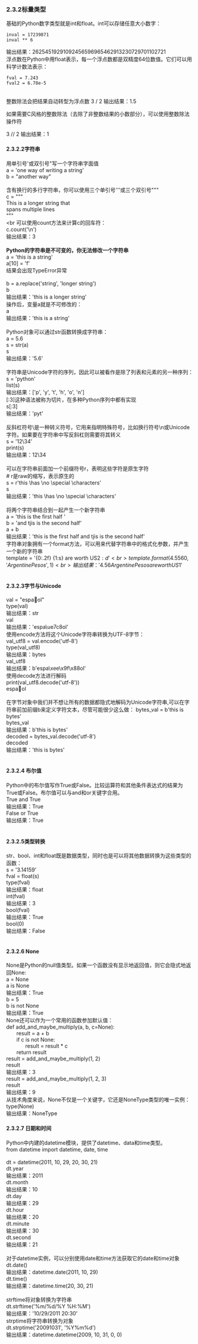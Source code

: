 ### 2.3.2标量类型
基础的Python数字类型就是int和float。int可以存储任意大小数字：
```
inval = 17239871
inval ** 6
```
输出结果：26254519291092456596965462913230729701102721<br>
浮点数在Python中用float表示，每一个浮点数都是双精度64位数值。它们可以用科学计数法表示：<br>
```
fval = 7.243
fval2 = 6.78e-5
```
<br>
整数除法会把结果自动转型为浮点数
3 / 2
输出结果：1.5


如果需要C风格的整数除法（去除了非整数结果的小数部分），可以使用整数除法操作符<br>

3 // 2
输出结果：1


#### 2.3.2.2字符串
用单引号'或双引号"写一个字符串字面值<br>
a = 'one way of writing a string'<br>
b = "another way"<br>
<br>
含有换行的多行字符串，你可以使用三个单引号'''或三个双引号"""<br>
c = """<br>
This is a longer string that<br>
spans multiple lines<br>
"""<br>
<br
可以使用count方法来计算c的回车符：<br>
c.count('\n')<br>
输出结果：3<br>
<br>
<b>Python的字符串是不可变的，你无法修改一个字符串</b><br>
a = 'this is a string'<br>
a[10] = 'f'<br>
结果会出现TypeError异常<br>
<br>
b = a.replace('string', 'longer string')<br>
b<br>
输出结果：'this is a longer string'<br>
操作后，变量a就是不可修改的：<br>
a<br>
输出结果：'this is a string'<br>
<br>
Python对象可以通过str函数转换成字符串：<br>
a = 5.6<br>
s = str(a)<br>
s<br>
输出结果：'5.6'<br>
<br>
字符串是Unicode字符的序列，因此可以被看作是除了列表和元素的另一种序列：<br>
s = 'python'<br>
list(s)<br>
输出结果：['p', 'y', 't', 'h', 'o', 'n']<br>
[:3]这种语法被称为切片，在多种Python序列中都有实现<br>
s[:3]<br>
输出结果：'pyt'<br>
<br>
反斜杠符号\是一种转义符号，它用来指明特殊符号，比如换行符号\n或Unicode字符。如果要在字符串中写反斜杠则需要将其转义<br>
s = '12\\34'<br>
print(s)<br>
输出结果：12\34<br>
<br>
可以在字符串前面加一个前缀符号r，表明这些字符是原生字符<br>
#&nbsp;r是raw的缩写，表示原生的<br>
s = r'this \has \no \special \characters'<br>
s<br>
输出结果：'this \\has \\no \\special \\characters'<br>
<br>
将两个字符串结合到一起产生一个新字符串<br>
a = 'this is the first half '<br>
b = 'and tjis is the second half'<br>
a + b<br>
输出结果：'this is the first half and tjis is the second half'<br>
字符串对象拥有一个format方法，可以用来代替字符串中的格式化参数，并产生一个新的字符串<br>
template = '{0:.2f} {1:s} are worth US${2:d}'<br>
template.format(4.5560, 'Argentine Pesos', 1)<br>
输出结果：'4.56 Argentine Pesos are worth US$1'<br>
<br>
#### 2.3.2.3字节与Unicode
val = "espaol"<br>
type(val)<br>
输出结果：str<br>
val<br>
输出结果：'espa\ue7c8ol'<br>
使用encode方法将这个Unicode字符串转换为UTF-8字节：<br>
val_utf8 = val.encode('utf-8')<br>
type(val_utf8)<br>
输出结果：bytes<br>
val_utf8<br>
输出结果：b'espa\xee\x9f\x88ol'<br>
使用decode方法进行解码<br>
print(val_utf8.decode('utf-8'))<br>
espaol<br>
<br>
在字节对象中我们并不想让所有的数据都隐式地解码为Unicode字符串,可以在字符串前加前缀b来定义字符文本，尽管可能很少这么做：
bytes_val = b'this is bytes'<br>
bytes_val<br>
输出结果：b'this is bytes'<br>
decoded = bytes_val.decode('utf-8')<br>
decoded<br>
输出结果：'this is bytes'<br>
<br>
#### 2.3.2.4  布尔值
Python中的布尔值写作True或False。比较运算符和其他条件表达式的结果为True或False。布尔值可以与and和or关键字合用。<br>
True and True<br>
输出结果：True<br>
False or True<br>
输出结果：True<br>
<br>
#### 2.3.2.5类型转换
str、bool、int和float既是数据类型，同时也是可以将其他数据转换为这些类型的函数：<br>
s = '3.14159'<br>
fval = float(s)<br>
type(fval)<br>
输出结果：float<br>
int(fval)<br>
输出结果：3<br>
bool(fval)<br>
输出结果：True<br>
bool(0)<br>
输出结果：False<br>
<br>
#### 2.3.2.6  None
None是Python的null值类型。如果一个函数没有显示地返回值，则它会隐式地返回None:<br>
a = None<br>
a is None<br>
输出结果：True<br>
b = 5<br>
b is not None<br>
输出结果：True<br>
None还可以作为一个常用的函数参加默认值：<br>
def add_and_maybe_multiply(a, b, c=None):<br>
    &nbsp;&nbsp;&nbsp;&nbsp;&nbsp;&nbsp;&nbsp;result = a + b<br>
    &nbsp;&nbsp;&nbsp;&nbsp;&nbsp;&nbsp;&nbsp;if c is not None:<br>
        &nbsp;&nbsp;&nbsp;&nbsp;&nbsp;&nbsp;&nbsp;&nbsp;&nbsp;&nbsp;&nbsp;&nbsp;&nbsp;result = result * c<br>
    &nbsp;&nbsp;&nbsp;&nbsp;&nbsp;&nbsp;&nbsp;return result<br>
result = add_and_maybe_multiply(1, 2)<br>
result<br>
输出结果：3<br>
result = add_and_maybe_multiply(1, 2, 3)<br>
result<br>
输出结果：9<br>
从技术角度来说，None不仅是一个关键字，它还是NoneType类型的唯一实例：<br>
type(None)<br>
输出结果：NoneType<br>
#### 2.3.2.7  日期和时间
Python中内建的datetime模块，提供了datetime、data和time类型。<br>
from datetime import datetime, date, time<br>
<br>
dt = datetime(2011, 10, 29, 20, 30, 21)<br>
dt.year<br>
输出结果：2011<br>
dt.month<br>
输出结果：10<br>
dt.day<br>
输出结果：29<br>
dt.hour<br>
输出结果：20<br>
dt.minute<br>
输出结果：30<br>
dt.second<br>
输出结果：21<br>
<br>
对于datetime实例，可以分别使用date和time方法获取它的date和time对象<br>
dt.date()<br>
输出结果：datetime.date(2011, 10, 29)<br>
dt.time()<br>
输出结果：datetime.time(20, 30, 21)<br>
<br>
strftime将对象转换为字符串<br>
dt.strftime('%m/%d/%Y %H:%M')<br>
输出结果：'10/29/2011 20:30'<br>
strptime将字符串转换为对象<br>
dt.strptime('20091031', '%Y%m%d')<br>
输出结果：datetime.datetime(2009, 10, 31, 0, 0)<br>
